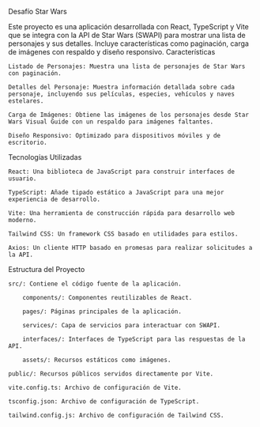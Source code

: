 Desafío Star Wars

Este proyecto es una aplicación desarrollada con React, TypeScript y Vite que se integra con la API de Star Wars (SWAPI) para mostrar una lista de personajes y sus detalles. Incluye características como paginación, carga de imágenes con respaldo y diseño responsivo.
Características

    Listado de Personajes: Muestra una lista de personajes de Star Wars con paginación.

    Detalles del Personaje: Muestra información detallada sobre cada personaje, incluyendo sus películas, especies, vehículos y naves estelares.

    Carga de Imágenes: Obtiene las imágenes de los personajes desde Star Wars Visual Guide con un respaldo para imágenes faltantes.

    Diseño Responsivo: Optimizado para dispositivos móviles y de escritorio.
    
Tecnologías Utilizadas

    React: Una biblioteca de JavaScript para construir interfaces de usuario.

    TypeScript: Añade tipado estático a JavaScript para una mejor experiencia de desarrollo.

    Vite: Una herramienta de construcción rápida para desarrollo web moderno.

    Tailwind CSS: Un framework CSS basado en utilidades para estilos.

    Axios: Un cliente HTTP basado en promesas para realizar solicitudes a la API.

Estructura del Proyecto

    src/: Contiene el código fuente de la aplicación.

        components/: Componentes reutilizables de React.

        pages/: Páginas principales de la aplicación.

        services/: Capa de servicios para interactuar con SWAPI.

        interfaces/: Interfaces de TypeScript para las respuestas de la API.

        assets/: Recursos estáticos como imágenes.

    public/: Recursos públicos servidos directamente por Vite.

    vite.config.ts: Archivo de configuración de Vite.

    tsconfig.json: Archivo de configuración de TypeScript.

    tailwind.config.js: Archivo de configuración de Tailwind CSS.
